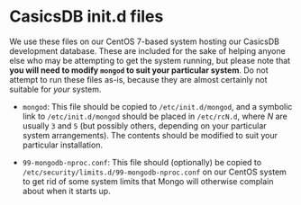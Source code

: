 CasicsDB init.d files
=====================

We use these files on our CentOS 7-based system hosting our CasicsDB development database.  These are included for the sake of helping anyone else who may be attempting to get the system running, but please note that **you will need to modify `mongod` to suit your particular system**. Do not attempt to run these files as-is, because they are almost certainly not suitable for _your_ system.

* `mongod`: This file should be copied to `/etc/init.d/mongod`, and a symbolic link to `/etc/init.d/mongod` should be placed in `/etc/rcN.d`, where _N_ are usually `3` and `5` (but possibly others, depending on your particular system arrangements).  The contents should be modified to suit your particular installation.

* `99-mongodb-nproc.conf`: This file should (optionally) be copied to `/etc/security/limits.d/99-mongodb-nproc.conf` on our CentOS system to get rid of some system limits that Mongo will otherwise complain about when it starts up.
